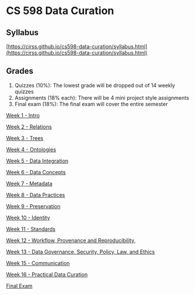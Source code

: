 # CS 598 Data Curation

## Syllabus

[https://cirss.github.io/cs598-data-curation/syllabus.html](https://cirss.github.io/cs598-data-curation/syllabus.html)

## Grades

1. Quizzes (10%): The lowest grade will be dropped out of 14 weekly quizzes
2. Assignments (18% each): There will be 4 mini project style assignments
3. Final exam (18%): The final exam will cover the entire semester

[Week 1 - Intro](CS%20598%20Data%20Curation%20dbb60d91b0af4fcd920c51b2b9f33860/Week%201%20-%20Intro%2057aa4c3748c947b5a661d1edabbd4577.md)

[Week 2 - Relations](CS%20598%20Data%20Curation%20dbb60d91b0af4fcd920c51b2b9f33860/Week%202%20-%20Relations%203531cdf7d76848fd9801e15b50c706f4.md)

[Week 3 - Trees](CS%20598%20Data%20Curation%20dbb60d91b0af4fcd920c51b2b9f33860/Week%203%20-%20Trees%2088abff0d527c4bae8520c43b1fb2afee.md)

[Week 4 - Ontologies](CS%20598%20Data%20Curation%20dbb60d91b0af4fcd920c51b2b9f33860/Week%204%20-%20Ontologies%2037c7488c2f004fd685e703294bee1984.md)

[Week 5 - Data Integration](CS%20598%20Data%20Curation%20dbb60d91b0af4fcd920c51b2b9f33860/Week%205%20-%20Data%20Integration%207dd2059e05f3484ba9ea2897c5e73930.md)

[Week 6 - Data Concepts](CS%20598%20Data%20Curation%20dbb60d91b0af4fcd920c51b2b9f33860/Week%206%20-%20Data%20Concepts%20fe05e5956d1e4b968789580efac2532e.md)

[Week 7 - Metadata](CS%20598%20Data%20Curation%20dbb60d91b0af4fcd920c51b2b9f33860/Week%207%20-%20Metadata%204006eafa5b194e2b87faa1f001c5b82d.md)

[Week 8 - Data Practices](CS%20598%20Data%20Curation%20dbb60d91b0af4fcd920c51b2b9f33860/Week%208%20-%20Data%20Practices%20263cfe46d0d94e9dacdedb47a65f67ae.md)

[Week 9 - Preservation](CS%20598%20Data%20Curation%20dbb60d91b0af4fcd920c51b2b9f33860/Week%209%20-%20Preservation%20678cb3b342914f2d939e931085005b97.md)

[Week 10 - Identity](CS%20598%20Data%20Curation%20dbb60d91b0af4fcd920c51b2b9f33860/Week%2010%20-%20Identity%203718f4513efa4b6788c3c59862cc5275.md)

[Week 11 - Standards](CS%20598%20Data%20Curation%20dbb60d91b0af4fcd920c51b2b9f33860/Week%2011%20-%20Standards%205626d03cf18a4027a54e72460dc8898e.md)

[Week 12 - Workflow, Provenance and Reproducibility,](CS%20598%20Data%20Curation%20dbb60d91b0af4fcd920c51b2b9f33860/Week%2012%20-%20Workflow,%20Provenance%20and%20Reproducibility%206e5895a8cebd4e26838f3aade627fce9.md)

[Week 13 - Data Governance, Security, Policy, Law, and Ethics](CS%20598%20Data%20Curation%20dbb60d91b0af4fcd920c51b2b9f33860/Week%2013%20-%20Data%20Governance,%20Security,%20Policy,%20Law,%20%201737fbe7efd14cd486ff9a8f6f2d6116.md)

[Week 15 - Communication](CS%20598%20Data%20Curation%20dbb60d91b0af4fcd920c51b2b9f33860/Week%2015%20-%20Communication%20db6fc1c6c7fe4210859aead2fb8e00d3.md)

[Week 16 - Practical Data Curation](CS%20598%20Data%20Curation%20dbb60d91b0af4fcd920c51b2b9f33860/Week%2016%20-%20Practical%20Data%20Curation%2038b9e63f92a743cb94ff268956a5e97c.md)

[Final Exam](CS%20598%20Data%20Curation%20dbb60d91b0af4fcd920c51b2b9f33860/Final%20Exam%202e7254c672e44af38415bae385e91ea9.md)